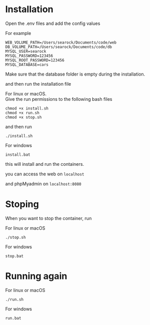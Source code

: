 # Installation

Open the .env files and add the config values

For example
```
WEB_VOLUME_PATH=/Users/searock/Documents/code/web
DB_VOLUME_PATH=/Users/searock/Documents/code/db
MYSQL_USER=searock
MYSQL_PASSWORD=123456
MYSQL_ROOT_PASSWORD=123456
MYSQL_DATABASE=cars
```

Make sure that the database folder is empty during the installation.

and then run the installation file

For linux or macOS.  
Give the run permissions to the following bash files

```
chmod +x install.sh
chmod +x run.sh
chmod +x stop.sh
```

and then run 

```./install.sh```

For windows

```install.bat```

this will install and run the containers.

you can access the web on ```localhost```

and phpMyadmin on ```localhost:8080```

# Stoping

When you want to stop the container, run

For linux or macOS

```./stop.sh```

For windows

```stop.bat```

# Running again

For linux or macOS

```./run.sh```

For windows

```run.bat```